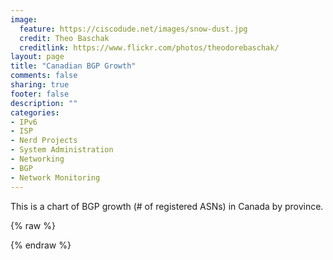 ```yaml
---
image:
  feature: https://ciscodude.net/images/snow-dust.jpg
  credit: Theo Baschak
  creditlink: https://www.flickr.com/photos/theodorebaschak/
layout: page
title: "Canadian BGP Growth"
comments: false
sharing: true
footer: false
description: ""
categories:
- IPv6
- ISP
- Nerd Projects
- System Administration
- Networking
- BGP
- Network Monitoring
---
```

This is a chart of BGP growth (# of registered ASNs) in Canada by province.

{% raw %}
<script src="/static/vendor/Chart.min.js"></script>
<div style="width:90%">
	<div>
		<canvas id="canvas" height="300" width="600"></canvas>
	</div>
</div>

<script>
	var randomScalingFactor = function(){ return Math.round(Math.random()*100)};
	var lineChartData = {
		labels : [1994, 1995, 1996, 1997, 1998, 1999, 2000, 2001, 2002, 2003, 2004, 2005, 2006, 2007, 2008, 2009, 2010, 2011, 2012, 2013, 2014, 2015],
		datasets : [
			{
				label: "MB ASNs Assigned",
				fillColor : "rgba(151,187,205,0.2)",
				strokeColor : "rgba(151,187,205,1)",
				pointColor : "rgba(151,187,205,1)",
				pointStrokeColor : "#fff",
				pointHighlightFill : "#fff",
				pointHighlightStroke : "rgba(151,187,205,1)",
				data : [0,0,1,1,2,2,5,10,11,12,14,18,19,21,23,26,26,30,32,45,54,66]
			},
			{
				label: "SK ASNs Assigned",
				fillColor : "rgba(161,227,136,0.2)",
				strokeColor : "rgba(161,227,136,1)",
				pointColor : "rgba(161,227,136,1)",
				pointStrokeColor : "#fff",
				pointHighlightFill : "#fff",
				pointHighlightStroke : "rgba(161,227,136,1)",
				data : [1,1,1,1,1,1,2,6,8,10,10,10,12,12,13,14,14,14,15,15,17,20]
			}
		]

	}

window.onload = function(){
	var ctx = document.getElementById("canvas").getContext("2d");
	window.myLine = new Chart(ctx).Line(lineChartData, {
		responsive: true,
		animation: true,
		animationEasing: "easeOutBounce",
		multiTooltipTemplate: "<%=datasetLabel%>: <%= value %>"
	});
}

</script>

{% endraw %}
